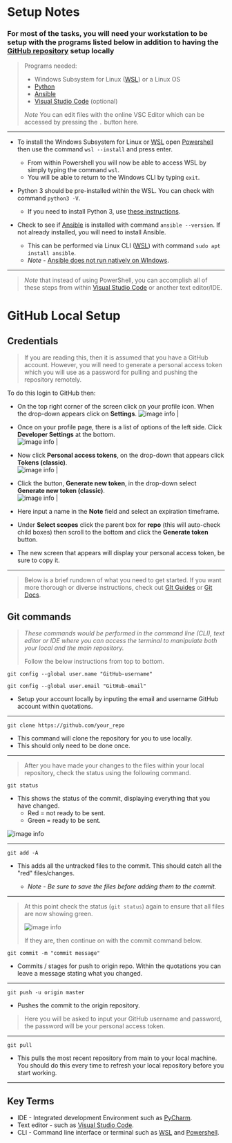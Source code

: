 # **Setup Notes**

### For most of the tasks, you will need your workstation to be setup with the programs listed below in addition to having the [GitHub repository](https://github.com/TheWillN/Enlightenment) setup locally

> Programs needed:
>
> * Windows Subsystem for Linux ([WSL](https://learn.microsoft.com/en-us/windows/wsl/install)) or a Linux OS
> * [Python](https://www.python.org/)
> * [Ansible](https://www.ansible.com/)
> * [Visual Studio Code](https://code.visualstudio.com/) (optional)
>
> _Note_ You can edit files with the online VSC Editor which can be accessed by pressing the `.` button here.  
___

* To install the Windows Subsystem for Linux or [WSL](https://learn.microsoft.com/en-us/windows/wsl/install) open [Powershell](https://www.howtogeek.com/662611/9-ways-to-open-powershell-in-windows-10/) then use the command `wsl --install` and press enter.  
  * From within Powershell you will now be able to access WSL by simply typing the command `wsl`.  
  * You will be able to return to the Windows CLI by typing `exit`.  

* Python 3 should be pre-installed within the WSL. You can check with command `python3 -V`.
  * If you need to install Python 3, use [these instructions](https://www.geeksforgeeks.org/how-to-install-python-on-linux/).

* Check to see if [Ansible](https://www.ansible.com/) is installed with command `ansible --version`.  If not already installed, you will need to install Ansible.  
  * This can be performed via Linux CLI ([WSL](https://learn.microsoft.com/en-us/windows/wsl/install)) with command `sudo apt install ansible`.
  * _Note_ -  [Ansible does not run natively on WIndows](https://docs.ansible.com/ansible/latest/installation_guide/intro_installation.html).  

___

> _Note_ that instead of using PowerShell, you can accomplish all of these steps from within [Visual Studio Code](https://code.visualstudio.com/) or another text editor/IDE.


# GitHub Local Setup

## Credentials

> If you are reading this, then it is assumed that you have a GitHub account.  However, you will need to generate a personal access token which you will use as a password for pulling and pushing the repository remotely.  

 To do this login to GitHub then:

* On the top right corner of the screen click on your profile icon.  When the drop-down appears click on **Settings**.
![image info | ](./images/GitHubSettingsDropdown.png)

* Once on your profile page, there is a list of options of the left side.  Click **Developer Settings** at the bottom.  
![image info | ](./images/GitHubDeveloperSettings.png)
* Now click **Personal access tokens**, on the drop-down that appears click **Tokens (classic)**.  
![image info | ](./images/GitHubPersonalAccessTokens.png)
* Click the button, **Generate new token**, in the drop-down select **Generate new token (classic)**.  
![image info | ](./images/GitHubGenerateNewToken.png)
* Here input a name in the **Note** field and select an expiration timeframe.
* Under **Select scopes** click the parent box for **repo** (this  will auto-check child boxes) then scroll to the bottom and click the **Generate token** button.  
* The new screen that appears will display your personal access token, be sure to copy it.  

___
> Below is a brief rundown of what you need to get started. If you want more thorough or diverse instructions, check out [GIt Guides](https://github.com/git-guides) or [Git Docs](https://git-scm.com/docs).  

## **Git commands**

> _These commands would be performed in the command line (CLI), text editor or IDE where you can access the terminal to manipulate both your local and the main repository._
>
> Follow the below instructions from top to bottom.  

```git
git config --global user.name "GitHub-username"
```

```git
git config --global user.email "GitHub-email"
```

* Setup your account locally by inputing the email and username GitHub account within quotations.

___

```git
git clone https://github.com/your_repo
```

* This command will clone the repository for you to use locally.  
* This should only need to be done once.  

___
> After you have made your changes to the files within your local repository, check the status using the following command.

```git
git status
```

* This shows the status of the commit, displaying everything that you have changed.
  * Red = not ready to be sent.
  * Green = ready to be sent.

![image info](./images/red.png)
___

```git
git add -A
```

* This adds all the untracked files to the commit.  This should catch all the "red" files/changes.

  * _Note -  Be sure to save the files before adding them to the commit._

___

> At this point check the status (`git status`) again to ensure that all files are now showing green.  
>
>![image info](./images/green.png)
>
> If they are, then continue on with the commit command below.  

```git
git commit -m "commit message"  
```

* Commits / stages for push to origin repo.  Within the quotations you can leave a message stating what you changed.  

___

```git
git push -u origin master       
```

* Pushes the commit to the origin repository.  

> Here you will be asked to input your GitHub username and password, the password will be your personal access token.  
___

```git
git pull
```

* This pulls the most recent repository from main to your local machine.  You should do this every time to refresh your local repository before you start working.  

___

## **Key Terms**

* IDE - Integrated development Environment such as [PyCharm](https://www.jetbrains.com/pycharm/).  
* Text editor - such as [Visual Studio Code](https://code.visualstudio.com/).  
* CLI - Command line interface or terminal such as [WSL](https://learn.microsoft.com/en-us/windows/wsl/install) and [Powershell](https://www.howtogeek.com/662611/9-ways-to-open-powershell-in-windows-10/).  
